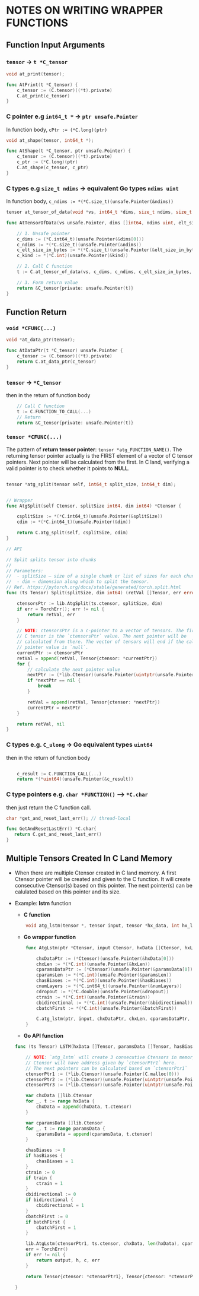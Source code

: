 # NOTES ON WRITING WRAPPER FUNCTIONS


## Function Input Arguments

### `tensor` -> `t *C_tensor`

```c
void at_print(tensor);
```

```go
func AtPrint(t *C_tensor) {
	c_tensor := (C.tensor)((*t).private)
	C.at_print(c_tensor)
}
```

### C pointer e.g `int64_t *` -> `ptr unsafe.Pointer`

In function body, `cPtr := (*C.long)(ptr)`

```c
void at_shape(tensor, int64_t *);
```

```go
func AtShape(t *C_tensor, ptr unsafe.Pointer) {
	c_tensor := (C.tensor)((*t).private)
	c_ptr := (*C.long)(ptr)
	C.at_shape(c_tensor, c_ptr)
}
```

### C types e.g `size_t ndims` -> equivalent Go types `ndims uint`

In function body, `c_ndims := *(*C.size_t)(unsafe.Pointer(&ndims))`

```c
tensor at_tensor_of_data(void *vs, int64_t *dims, size_t ndims, size_t element_size_in_bytes, int type);
```

```go
func AtTensorOfData(vs unsafe.Pointer, dims []int64, ndims uint, elt_size_in_bytes uint, kind int) *C_tensor {

    // 1. Unsafe pointer
	c_dims := (*C.int64_t)(unsafe.Pointer(&dims[0]))
	c_ndims := *(*C.size_t)(unsafe.Pointer(&ndims))
	c_elt_size_in_bytes := *(*C.size_t)(unsafe.Pointer(&elt_size_in_bytes))
	c_kind := *(*C.int)(unsafe.Pointer(&kind))

    // 2. Call C function
	t := C.at_tensor_of_data(vs, c_dims, c_ndims, c_elt_size_in_bytes, c_kind)

    // 3. Form return value
	return &C_tensor{private: unsafe.Pointer(t)}
}
```


## Function Return

### `void *CFUNC(...)`

```c
void *at_data_ptr(tensor);
```

```go
func AtDataPtr(t *C_tensor) unsafe.Pointer {
	c_tensor := (C.tensor)((*t).private)
	return C.at_data_ptr(c_tensor)
}
```

### `tensor` -> `*C_tensor`

then in the return of function body

```go
    // Call C function
    t := C.FUNCTION_TO_CALL(...)
    // Return
	return &C_tensor{private: unsafe.Pointer(t)}
```

### `tensor *CFUNC(...)`

The pattern of **return tensor pointer**: `tensor *atg_FUNCTION_NAME()`.
The returning tensor pointer actually is the FIRST element of a vector of C tensor pointers. 
Next pointer will be calculated from the first. In C land, verifying a valid pointer is 
to check whether it points to **NULL**.

```c

tensor *atg_split(tensor self, int64_t split_size, int64_t dim);

```

```go

// Wrapper
func AtgSplit(self Ctensor, splitSize int64, dim int64) *Ctensor {

	csplitSize := *(*C.int64_t)(unsafe.Pointer(&splitSize))
	cdim := *(*C.int64_t)(unsafe.Pointer(&dim))

	return C.atg_split(self, csplitSize, cdim)
}

// API

// Split splits tensor into chunks
//
// Parameters:
//  - splitSize – size of a single chunk or list of sizes for each chunk
//  - dim – dimension along which to split the tensor.
// Ref. https://pytorch.org/docs/stable/generated/torch.split.html
func (ts Tensor) Split(splitSize, dim int64) (retVal []Tensor, err error) {

	ctensorsPtr := lib.AtgSplit(ts.ctensor, splitSize, dim)
	if err = TorchErr(); err != nil {
		return retVal, err
	}

	// NOTE: ctensorsPtr is a c-pointer to a vector of tensors. The first
	// C tensor is the `ctensorsPtr` value. The next pointer will be
	// calculated from there. The vector of tensors will end if the calculated
	// pointer value is `null`.
	currentPtr := ctensorsPtr
	retVal = append(retVal, Tensor{ctensor: *currentPtr})
	for {
		// calculate the next pointer value
		nextPtr := (*lib.Ctensor)(unsafe.Pointer(uintptr(unsafe.Pointer(currentPtr)) + unsafe.Sizeof(currentPtr)))
		if *nextPtr == nil {
			break
		}

		retVal = append(retVal, Tensor{ctensor: *nextPtr})
		currentPtr = nextPtr
	}

	return retVal, nil
}


```


### C types e.g. `C_ulong` -> Go equivalent types `uint64`

then in the return of function body

```go

	c_result := C.FUNCTION_CALL(...)
	return *(*uint64)(unsafe.Pointer(&c_result))

```

### C type pointers e.g. `char *FUNCTION()` --> `*C.char`

then just return the C function call. 

```c
char *get_and_reset_last_err(); // thread-local
```

```go
func GetAndResetLastErr() *C.char{
   return C.get_and_reset_last_err()
}
```


## Multiple Tensors Created In C Land Memory

- When there are multiple Ctensor created in C land memory. A first Ctensor
    pointer will be created and given to the C function. It will create
    consecutive Ctensor(s) based on this pointer. The next pointer(s) can be
    calulated based on this pointer and its size.

- Example: **lstm** function

    + **C function**

    ```C
        void atg_lstm(tensor *, tensor input, tensor *hx_data, int hx_len, tensor *params_data, int params_len, int has_biases, int64_t num_layers, double dropout, int train, int bidirectional, int batch_first);
    ```

    + **Go wrapper function**

    ```go
        func AtgLstm(ptr *Ctensor, input Ctensor, hxData []Ctensor, hxLen int, paramsData []Ctensor, paramsLen int, hasBiases int, numLayers int64, dropout float64, train int, bidirectional int, batchFirst int) {

            chxDataPtr := (*Ctensor)(unsafe.Pointer(&hxData[0]))
            chxLen := *(*C.int)(unsafe.Pointer(&hxLen))
            cparamsDataPtr := (*Ctensor)(unsafe.Pointer(&paramsData[0]))
            cparamsLen := *(*C.int)(unsafe.Pointer(&paramsLen))
            chasBiases := *(*C.int)(unsafe.Pointer(&hasBiases))
            cnumLayers := *(*C.int64_t)(unsafe.Pointer(&numLayers))
            cdropout := *(*C.double)(unsafe.Pointer(&dropout))
            ctrain := *(*C.int)(unsafe.Pointer(&train))
            cbidirectional := *(*C.int)(unsafe.Pointer(&bidirectional))
            cbatchFirst := *(*C.int)(unsafe.Pointer(&batchFirst))

            C.atg_lstm(ptr, input, chxDataPtr, chxLen, cparamsDataPtr, cparamsLen, chasBiases, cnumLayers, cdropout, ctrain, cbidirectional, cbatchFirst)
        }
    ```

    + **Go API function**

    ```go
    func (ts Tensor) LSTM(hxData []Tensor, paramsData []Tensor, hasBiases bool, numLayers int64, dropout float64, train bool, bidirectional bool, batchFirst bool) (output, h, c Tensor, err error) {

        // NOTE: `atg_lstm` will create 3 consecutive Ctensors in memory of C land. The first
        // Ctensor will have address given by `ctensorPtr1` here.
        // The next pointers can be calculated based on `ctensorPtr1`
        ctensorPtr1 := (*lib.Ctensor)(unsafe.Pointer(C.malloc(0)))
        ctensorPtr2 := (*lib.Ctensor)(unsafe.Pointer(uintptr(unsafe.Pointer(ctensorPtr1)) + unsafe.Sizeof(ctensorPtr1)))
        ctensorPtr3 := (*lib.Ctensor)(unsafe.Pointer(uintptr(unsafe.Pointer(ctensorPtr2)) + unsafe.Sizeof(ctensorPtr1)))

        var chxData []lib.Ctensor
        for _, t := range hxData {
            chxData = append(chxData, t.ctensor)
        }

        var cparamsData []lib.Ctensor
        for _, t := range paramsData {
            cparamsData = append(cparamsData, t.ctensor)
        }

        chasBiases := 0
        if hasBiases {
            chasBiases = 1
        }
        ctrain := 0
        if train {
            ctrain = 1
        }
        cbidirectional := 0
        if bidirectional {
            cbidirectional = 1
        }
        cbatchFirst := 0
        if batchFirst {
            cbatchFirst = 1
        }

        lib.AtgLstm(ctensorPtr1, ts.ctensor, chxData, len(hxData), cparamsData, len(paramsData), chasBiases, numLayers, dropout, ctrain, cbidirectional, cbatchFirst)
        err = TorchErr()
        if err != nil {
            return output, h, c, err
        }

        return Tensor{ctensor: *ctensorPtr1}, Tensor{ctensor: *ctensorPtr2}, Tensor{ctensor: *ctensorPtr3}, nil

    }
    ```


